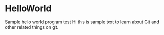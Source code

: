 # HelloWorld
Sample hello world program test
Hi this is sample text to learn about Git and other related things on git.
